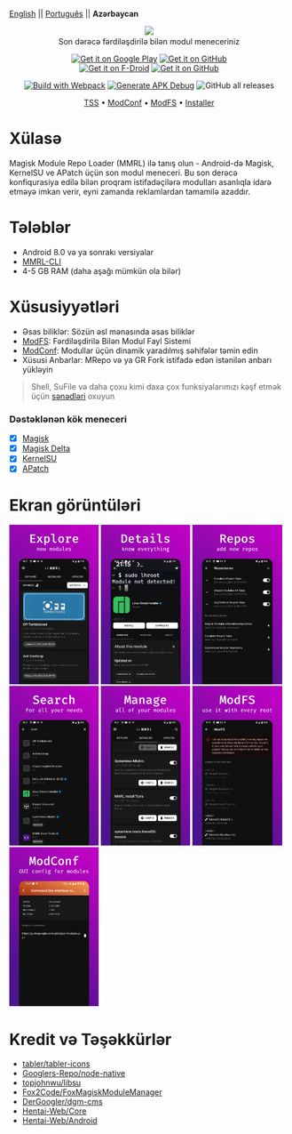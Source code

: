 [English](README.md) || [Português](README_PT.md) || **Azərbaycan**

<p align="center">
  <img width="550" height="auto" src="https://mmrl.dergoogler.com/assets/MMRL-Cover.png">
  <br/>Son dərəcə fərdiləşdirilə bilən modul meneceriniz</b>
</p>

<p align="center">
  <span align="center">
    <a href="https://play.google.com/store/apps/details?id=com.dergoogler.mmrl"><img height="75px" alt="Get it on Google Play" src="https://play.google.com/intl/en_us/badges/images/generic/en-play-badge.png"></a>
    <a href="https://github.com/DerGoogler/MMRL/releases"><img height="75px" alt="Get it on GitHub" src="https://dergoogler.com/bl-content/uploads/pages/e5f2cff5950bf12b7ecdcc9a54d0a348/get-it-on-github.png"></a>
  </span>
  <br />
  <span align="center">
    <a href="https://f-droid.org/de/packages/com.dergoogler.mmrl"><img height="75px" alt="Get it on F-Droid" src="https://f-droid.org/badge/get-it-on.png"></a>
    <a href="https://android.izzysoft.de/repo/apk/com.dergoogler.mmrl"><img height="75px" alt="Get it on GitHub" src="https://gitlab.com/IzzyOnDroid/repo/-/raw/master/assets/IzzyOnDroid.png"></a>
  </span>
</p>

<p align="center">
  <a href=""><img src="https://img.shields.io/github/actions/workflow/status/DerGoogler/MMRL/.github%2Fworkflows%2Fwebpack.yml?logo=github&amp;label=Build%20with%20Webpack" alt="Build with Webpack"></a>
  <a href="https://github.com/DerGoogler/MMRL/actions/workflows/build-debug.yml"><img src="https://img.shields.io/github/actions/workflow/status/DerGoogler/MMRL/.github%2Fworkflows%2Fbuild-debug.yml?logo=github&amp;label=Generate%20APK%20Debug" alt="Generate APK Debug"></a>
  <img src="https://img.shields.io/github/downloads/DerGoogler/MMRL/total?label=All%20time%20downloads" alt="GitHub all releases">
</p>

<p align="center">
  <a href="https://github.com/DerGoogler/MMRL/blob/master/docs/faq_az.md">TSS</a> • 
  <a href="https://github.com/DerGoogler/MMRL/blob/master/docs/ModConf/README_az.md">ModConf</a> •
  <a href="https://github.com/DerGoogler/MMRL/blob/master/docs/ModFS_az.md">ModFS</a> • 
  <a href="https://github.com/DerGoogler/MMRL/blob/master/docs/Installer/README_az.md">Installer</a>
</p>

# Xülasə

Magisk Module Repo Loader (MMRL) ilə tanış olun - Android-də Magisk, KernelSU ve APatch üçün son modul meneceri. Bu son derəcə konfiqurasiya edilə bilən proqram istifadəçilərə modulları asanlıqla idarə etməyə imkan verir, eyni zamanda reklamlardan tamamilə azaddır.

# Tələblər

- Android 8.0 və ya sonrakı versiyalar
- [MMRL-CLI](https://github.com/DerGoogler/MMRL-CLI)
- 4-5 GB RAM (daha aşağı mümkün ola bilər)


# Xüsusiyyətləri

- Əsas biliklər: Sözün əsl mənasında əsas biliklər
- [ModFS](https://github.com/DerGoogler/MMRL/tree/master/docs/ModFS.md): Fərdiləşdirilə Bilən Modul Fayl Sistemi
- [ModConf](https://github.com/DerGoogler/MMRL/blob/master/docs/ModConf/README.md): Modullar üçün dinamik yaradılmış səhifələr təmin edin
- Xüsusi Anbarlar: MRepo və ya GR Fork istifadə edən istənilən anbarı yükləyin

> Shell, SuFile və daha çoxu kimi daxa çox funksiyalarımızı kəşf etmək üçün [sənədləri](https://github.com/DerGoogler/MMRL/tree/master/docs) oxuyun

### Dəstəklənən kök meneceri

- [x] [Magisk](https://github.com/topjohnwu/Magisk)
- [x] [Magisk Delta](https://github.com/HuskyDG/magisk-files)
- [x] [KernelSU](https://github.com/tiann/KernelSU)
- [x] [APatch](https://github.com/bmax121/APatch)

# Ekran görüntüləri

<p>
  <img src="../assets/store_ready/1.png" width="32%" />
  <img src="../assets/store_ready/2.png" width="32%" />
  <img src="../assets/store_ready/3.png" width="32%" />
  <img src="../assets/store_ready/4.png" width="32%" />
  <img src="../assets/store_ready/5.png" width="32%" />
  <img src="../assets/store_ready/6.png" width="32%" />
  <img src="../assets/store_ready/7.png" width="32%" />
</p>

# Kredit və Təşəkkürlər

- [tabler/tabler-icons](https://github.com/tabler/tabler-icons.git)
- [Googlers-Repo/node-native](https://github.com/Googlers-Repo/node-native)
- [topjohnwu/libsu](https://github.com/topjohnwu/libsu)
- [Fox2Code/FoxMagiskModuleManager](https://github.com/Fox2Code/FoxMagiskModuleManager)
- [DerGoogler/dgm-cms](https://github.com/DerGoogler/dgm-cms)
- [Hentai-Web/Core](https://github.com/Hentai-Web/Core)
- [Hentai-Web/Android](https://github.com/Hentai-Web/Android)
